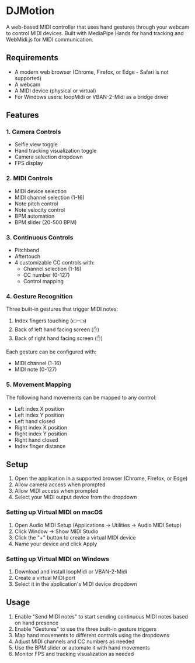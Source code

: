 # DJMotion

A web-based MIDI controller that uses hand gestures through your webcam to control MIDI devices. Built with MediaPipe Hands for hand tracking and WebMidi.js for MIDI communication.

## Requirements

- A modern web browser (Chrome, Firefox, or Edge - Safari is not supported)
- A webcam
- A MIDI device (physical or virtual)
- For Windows users: loopMidi or VBAN-2-Midi as a bridge driver

## Features

### 1. Camera Controls
- Selfie view toggle
- Hand tracking visualization toggle
- Camera selection dropdown
- FPS display

### 2. MIDI Controls
- MIDI device selection
- MIDI channel selection (1-16)
- Note pitch control
- Note velocity control
- BPM automation
- BPM slider (20-500 BPM)

### 3. Continuous Controls
- Pitchbend
- Aftertouch
- 4 customizable CC controls with:
  - Channel selection (1-16)
  - CC number (0-127)
  - Control mapping

### 4. Gesture Recognition
Three built-in gestures that trigger MIDI notes:
1. Index fingers touching (👉👈)
2. Back of left hand facing screen (✋)
3. Back of right hand facing screen (✋)

Each gesture can be configured with:
- MIDI channel (1-16)
- MIDI note (0-127)

### 5. Movement Mapping
The following hand movements can be mapped to any control:
- Left index X position
- Left index Y position
- Left hand closed
- Right index X position
- Right index Y position
- Right hand closed
- Index finger distance

## Setup

1. Open the application in a supported browser (Chrome, Firefox, or Edge)
2. Allow camera access when prompted
3. Allow MIDI access when prompted
4. Select your MIDI output device from the dropdown

### Setting up Virtual MIDI on macOS
1. Open Audio MIDI Setup (Applications → Utilities → Audio MIDI Setup)
2. Click Window → Show MIDI Studio
3. Click the "+" button to create a virtual MIDI device
4. Name your device and click Apply

### Setting up Virtual MIDI on Windows
1. Download and install loopMidi or VBAN-2-Midi
2. Create a virtual MIDI port
3. Select it in the application's MIDI device dropdown

## Usage

1. Enable "Send MIDI notes" to start sending continuous MIDI notes based on hand presence
2. Enable "Gestures" to use the three built-in gesture triggers
3. Map hand movements to different controls using the dropdowns
4. Adjust MIDI channels and CC numbers as needed
5. Use the BPM slider or automate it with hand movements
6. Monitor FPS and tracking visualization as needed

